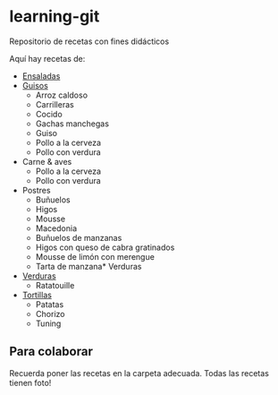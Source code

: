 ﻿# learning-git
Repositorio de recetas con fines didácticos

Aquí hay recetas de:

* [Ensaladas](Ensaladas/)
* [Guisos](Guisos/)
	- Arroz caldoso
	- Carrilleras
	- Cocido
	- Gachas manchegas
	- Guiso
	- Pollo a la cerveza
	- Pollo con verdura
* Carne & aves
	- Pollo a la cerveza
	- Pollo con verdura
* Postres
	- Buñuelos
	- Higos
	- Mousse
	- Macedonia
	- Buñuelos de manzanas
	- Higos con queso de cabra gratinados
	- Mousse de limón con merengue
	- Tarta de manzana* Verduras
* [Verduras](Verduras/)
	- Ratatouille
* [Tortillas](Tortillas/)
	- Patatas
	- Chorizo
	- Tuning	


Para colaborar
--------------

Recuerda poner las recetas en la carpeta adecuada.
Todas las recetas tienen foto!
